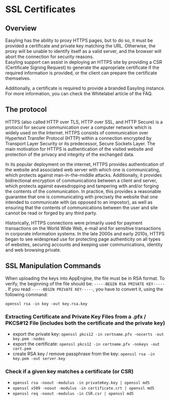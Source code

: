 # SSL Certificates

## Overview
Easyling has the ability to proxy HTTPS pages, but to do so, it must be provided a certificate and private key matching the URL. Otherwise, the proxy will be unable to identify itself as a valid server, and the browser will abort the connection for security reasons.  
Easyling support can assist in deploying an HTTPS site by providing a CSR (Certificate Signing Request) to generate the appropriate certificate if the required information is provided, or the client can prepare the certificate themselves.

Additionally, a certificate is required to provide a branded Easyling instance. For more information, you can check the Whitelabel article of the FAQ.

## The protocol
HTTPS (also called HTTP over TLS, HTTP over SSL, and HTTP Secure) is a protocol for secure communication over a computer network which is widely used on the Internet. HTTPS consists of communication over Hypertext Transfer Protocol (HTTP) within a connection encrypted by Transport Layer Security or its predecessor, Secure Sockets Layer. The main motivation for HTTPS is authentication of the visited website and protection of the privacy and integrity of the exchanged data.

In its popular deployment on the internet, HTTPS provides authentication of the website and associated web server with which one is communicating, which protects against man-in-the-middle attacks. Additionally, it provides bidirectional encryption of communications between a client and server, which protects against eavesdropping and tampering with and/or forging the contents of the communication. In practice, this provides a reasonable guarantee that one is communicating with precisely the website that one intended to communicate with (as opposed to an impostor), as well as ensuring that the contents of communications between the user and site cannot be read or forged by any third party.

Historically, HTTPS connections were primarily used for payment transactions on the World Wide Web, e-mail and for sensitive transactions in corporate information systems. In the late 2000s and early 2010s, HTTPS began to see widespread use for protecting page authenticity on all types of websites, securing accounts and keeping user communications, identity and web browsing private.

## SSL Manipulation Commands
When uploading the keys into AppEngine, the file must be in RSA format. To verify, the beginning of the file should be: `-----BEGIN RSA PRIVATE KEY-----` . If you read `-----BEGIN PRIVATE KEY-----`, you have to convert it, using the following command:

```
openssl rsa -in key -out key.rsa.key
```



### Extracting Certificate and Private Key Files from a .pfx / PKCS#12 File (includes both the certificate and the private key)

- export the private key: `openssl pkcs12 -in certname.pfx -nocerts -out key.pem -nodes`
- export the certificate: `openssl pkcs12 -in certname.pfx -nokeys -out cert.pem`
- create RSA key / remove passphrase from the key: `openssl rsa -in key.pem -out server.key`

### Check if a given key matches a certificate (or CSR)

- `openssl rsa -noout -modulus -in privateKey.key | openssl md5`
- `openssl x509 -noout -modulus -in certificate.crt | openssl md5`
- `openssl req -noout -modulus -in CSR.csr | openssl md5`